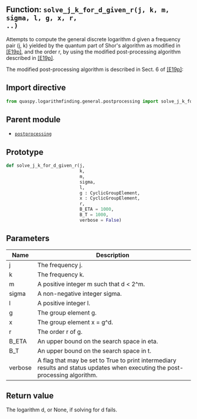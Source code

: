 ## Function: <code>solve\_j\_k\_for\_d\_given\_r(j, k, m, sigma, l, g, x, r, ..)</code>
Attempts to compute the general discrete logarithm d given a frequency pair (j, k) yielded by the quantum part of Shor's algorithm as modified in [[E19p]](https://doi.org/10.48550/arXiv.1905.09084), and the order r, by using the modified post-processing algorithm described in [[E19p]](https://doi.org/10.48550/arXiv.1905.09084).

The modified post-processing algorithm is described in Sect. 6 of [[E19p]](https://doi.org/10.48550/arXiv.1905.09084):

## Import directive
```python
from quaspy.logarithmfinding.general.postprocessing import solve_j_k_for_d_given_r
```

## Parent module
- [<code>postprocessing</code>](README.md)

## Prototype
```python
def solve_j_k_for_d_given_r(j,
                            k,
                            m,
                            sigma,
                            l,
                            g : CyclicGroupElement,
                            x : CyclicGroupElement,
                            r,
                            B_ETA = 1000,
                            B_T = 1000,
                            verbose = False)
```

## Parameters
| <b>Name</b> | <b>Description</b> |
| ----------- | ------------------ |
| j | The frequency j. |
| k | The frequency k. |
| m | A positive integer m such that d < 2^m. |
| sigma | A non-negative integer sigma. |
| l | A positive integer l. |
| g | The group element g. |
| x | The group element x = g^d. |
| r | The order r of g. |
| B_ETA | An upper bound on the search space in eta. |
| B_T | An upper bound on the search space in t. |
| verbose | A flag that may be set to True to print intermediary results and status updates when executing the post-processing algorithm. |

## Return value
The logarithm d, or None, if solving for d fails.

